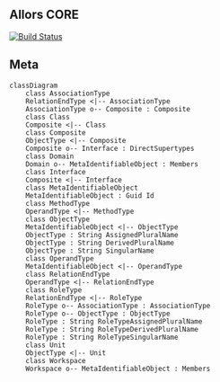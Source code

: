 ## Allors CORE

[![Build Status](https://dev.azure.com/allors/Core/_apis/build/status%2Fallors.core?branchName=main)](https://dev.azure.com/allors/Core/_build/latest?definitionId=16&branchName=main)

## Meta
```mermaid
classDiagram
    class AssociationType
    RelationEndType <|-- AssociationType
    AssociationType o-- Composite : Composite
    class Class
    Composite <|-- Class
    class Composite
    ObjectType <|-- Composite
    Composite o-- Interface : DirectSupertypes
    class Domain
    Domain o-- MetaIdentifiableObject : Members
    class Interface
    Composite <|-- Interface
    class MetaIdentifiableObject
    MetaIdentifiableObject : Guid Id
    class MethodType
    OperandType <|-- MethodType
    class ObjectType
    MetaIdentifiableObject <|-- ObjectType
    ObjectType : String AssignedPluralName
    ObjectType : String DerivedPluralName
    ObjectType : String SingularName
    class OperandType
    MetaIdentifiableObject <|-- OperandType
    class RelationEndType
    OperandType <|-- RelationEndType
    class RoleType
    RelationEndType <|-- RoleType
    RoleType o-- AssociationType : AssociationType
    RoleType o-- ObjectType : ObjectType
    RoleType : String RoleTypeAssignedPluralName
    RoleType : String RoleTypeDerivedPluralName
    RoleType : String RoleTypeSingularName
    class Unit
    ObjectType <|-- Unit
    class Workspace
    Workspace o-- MetaIdentifiableObject : Members
```
